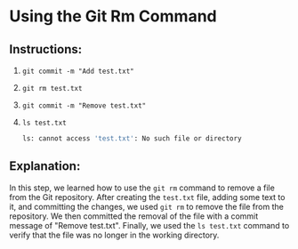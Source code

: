 # Using the Git Rm Command

## Instructions:

1. `git commit -m "Add test.txt"`

2. `git rm test.txt`

3. `git commit -m "Remove test.txt"`

4. `ls test.txt`

   ```bash
   ls: cannot access 'test.txt': No such file or directory
   ```

## Explanation:

In this step, we learned how to use the `git rm` command to remove a file from the Git repository. After creating the `test.txt` file, adding some text to it, and committing the changes, we used `git rm` to remove the file from the repository. We then committed the removal of the file with a commit message of "Remove test.txt". Finally, we used the `ls test.txt` command to verify that the file was no longer in the working directory.
